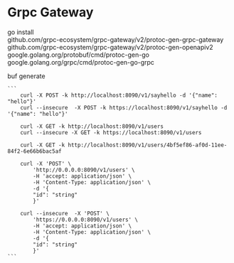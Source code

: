 # Grpc Gateway

go install \
    github.com/grpc-ecosystem/grpc-gateway/v2/protoc-gen-grpc-gateway \
    github.com/grpc-ecosystem/grpc-gateway/v2/protoc-gen-openapiv2 \
    google.golang.org/protobuf/cmd/protoc-gen-go \
    google.golang.org/grpc/cmd/protoc-gen-go-grpc

buf generate

    ```
        curl -X POST -k http://localhost:8090/v1/sayhello -d '{"name": "hello"}'
        curl --insecure  -X POST -k https://localhost:8090/v1/sayhello -d '{"name": "hello"}'

        curl -X GET -k http://localhost:8090/v1/users
        curl --insecure -X GET -k https://localhost:8090/v1/users

        curl -X GET -k http://localhost:8090/v1/users/4bf5ef86-af0d-11ee-84f2-6e66b6bac5af

        curl -X 'POST' \
            'http://0.0.0.0:8090/v1/users' \
            -H 'accept: application/json' \
            -H 'Content-Type: application/json' \
            -d '{
            "id": "string"
            }'

        curl --insecure  -X 'POST' \
            'https://0.0.0.0:8090/v1/users' \
            -H 'accept: application/json' \
            -H 'Content-Type: application/json' \
            -d '{
            "id": "string"
            }'
    ```
